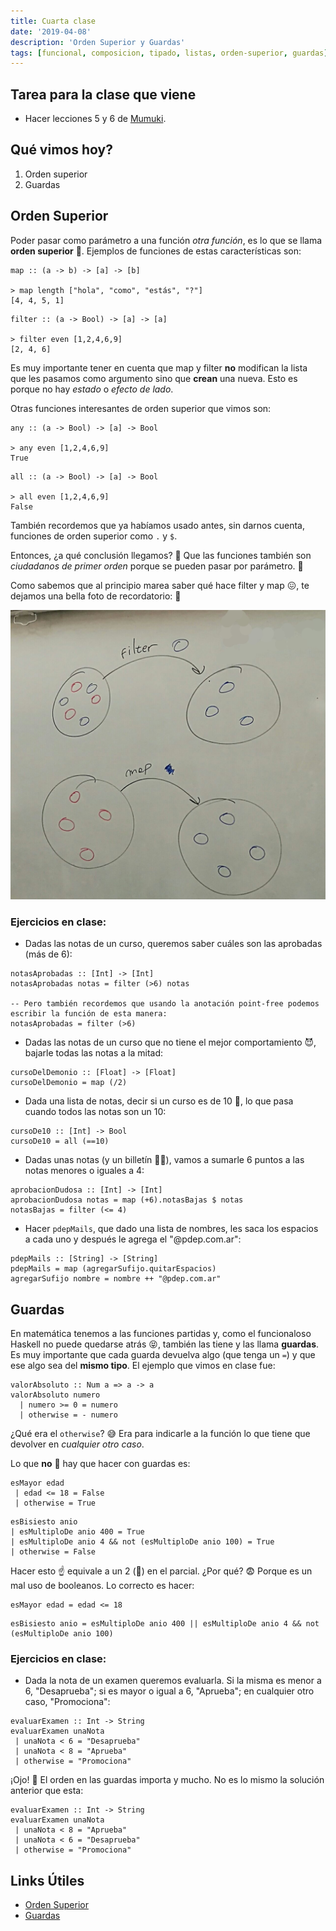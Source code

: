 ```yaml
---
title: Cuarta clase
date: '2019-04-08'
description: 'Orden Superior y Guardas'
tags: [funcional, composicion, tipado, listas, orden-superior, guardas]
---
```


## Tarea para la clase que viene

* Hacer lecciones 5 y 6 de [Mumuki](https://mumuki.io/pdep-utn).

## Qué vimos hoy?

1. Orden superior
2. Guardas
 
## Orden Superior

Poder pasar como parámetro a una función _otra función_, es lo que se llama **orden superior** 🤯. 
Ejemplos de funciones de estas características son:

```
map :: (a -> b) -> [a] -> [b]

> map length ["hola", "como", "estás", "?"]
[4, 4, 5, 1]
```

```
filter :: (a -> Bool) -> [a] -> [a]

> filter even [1,2,4,6,9]
[2, 4, 6]
```

Es muy importante tener en cuenta que map y filter **no** modifican la lista que les pasamos como argumento sino que **crean** una nueva. Esto es porque no hay _estado_ o _efecto de lado_.

Otras funciones interesantes de orden superior que vimos son:

```
any :: (a -> Bool) -> [a] -> Bool

> any even [1,2,4,6,9]
True
```

```
all :: (a -> Bool) -> [a] -> Bool

> all even [1,2,4,6,9]
False
```

También recordemos que ya habíamos usado antes, sin darnos cuenta, funciones de orden superior como `.` y `$`.

Entonces, ¿a qué conclusión llegamos? 🤔 Que las funciones también son _ciudadanos de primer orden_ porque se pueden pasar por parámetro. 🎉

Como sabemos que al principio marea saber qué hace filter y map 😖, te dejamos una bella foto de recordatorio: 🎉

![diagrama_filter_map](./filter_map.jpg "Diagrama de filter y map")

### Ejercicios en clase: 

* Dadas las notas de un curso, queremos saber cuáles son las aprobadas (más de 6): 

```
notasAprobadas :: [Int] -> [Int]
notasAprobadas notas = filter (>6) notas

-- Pero también recordemos que usando la anotación point-free podemos escribir la función de esta manera:
notasAprobadas = filter (>6) 
```

* Dadas las notas de un curso que no tiene el mejor comportamiento 😈, bajarle todas las notas a la mitad:

```
cursoDelDemonio :: [Float] -> [Float]
cursoDelDemonio = map (/2) 
```

* Dada una lista de notas, decir si un curso es de 10 💯, lo que pasa cuando todos las notas son un 10:

```
cursoDe10 :: [Int] -> Bool
cursoDe10 = all (==10)
```

* Dadas unas notas (y un billetín 💸😝), vamos a sumarle 6 puntos a las notas menores o iguales a 4:

```
aprobacionDudosa :: [Int] -> [Int]
aprobacionDudosa notas = map (+6).notasBajas $ notas
notasBajas = filter (<= 4)
```

* Hacer `pdepMails`, que dado una lista de nombres, les saca los espacios a cada uno y después le agrega el "@pdep.com.ar":

```
pdepMails :: [String] -> [String]
pdepMails = map (agregarSufijo.quitarEspacios)
agregarSufijo nombre = nombre ++ "@pdep.com.ar"
```

## Guardas

En matemática tenemos a las funciones partidas y, como el funcionaloso Haskell no puede quedarse atrás 😝, también las tiene y las llama **guardas**. 
Es muy importante que cada guarda devuelva algo (que tenga un `=`) y que ese algo sea del **mismo tipo**.
El ejemplo que vimos en clase fue: 

```
valorAbsoluto :: Num a => a -> a
valorAbsoluto numero 
  | numero >= 0 = numero
  | otherwise = - numero 
```

¿Qué era el `otherwise`? 😅 Era para indicarle a la función lo que tiene que devolver en _cualquier otro caso_.

Lo que **no** 🚫 hay que hacer con guardas es: 

```
esMayor edad 
 | edad <= 18 = False
 | otherwise = True
```

```
esBisiesto anio 
| esMultiploDe anio 400 = True
| esMultiploDe anio 4 && not (esMultiploDe anio 100) = True
| otherwise = False
```

Hacer esto ☝️ equivale a un 2 (🦆) en el parcial. ¿Por qué? 😨 Porque es un mal uso de booleanos. Lo correcto es hacer:

```
esMayor edad = edad <= 18
```

```
esBisiesto anio = esMultiploDe anio 400 || esMultiploDe anio 4 && not (esMultiploDe anio 100)
```

### Ejercicios en clase: 

* Dada la nota de un examen queremos evaluarla. Si la misma es menor a 6, "Desaprueba"; si es mayor o igual a 6, "Aprueba"; en cualquier otro caso, "Promociona":

```
evaluarExamen :: Int -> String
evaluarExamen unaNota
 | unaNota < 6 = "Desaprueba"
 | unaNota < 8 = "Aprueba"
 | otherwise = "Promociona"
```
 
 ¡Ojo! 👀 El orden en las guardas importa y mucho. No es lo mismo la solución anterior que esta:

```
evaluarExamen :: Int -> String
evaluarExamen unaNota
 | unaNota < 8 = "Aprueba"
 | unaNota < 6 = "Desaprueba"
 | otherwise = "Promociona"
```

## Links Útiles

- [Orden Superior](http://wiki.uqbar.org/wiki/articles/orden-superior.html)
- [Guardas](http://wiki.uqbar.org/wiki/articles/funciones-por-partes.html)
